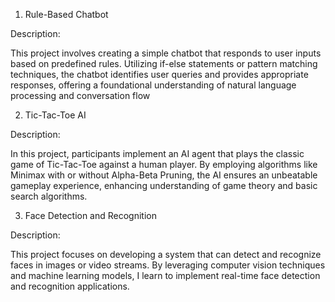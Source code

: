 1. Rule-Based Chatbot

Description:

This project involves creating a simple chatbot that responds to user inputs based on predefined rules. Utilizing if-else statements or pattern matching techniques, the chatbot identifies user queries and provides appropriate responses, offering a foundational understanding of natural language processing and conversation flow


2. Tic-Tac-Toe AI

Description:

In this project, participants implement an AI agent that plays the classic game of Tic-Tac-Toe against a human player. By employing algorithms like Minimax with or without Alpha-Beta Pruning, the AI ensures an unbeatable gameplay experience, enhancing understanding of game theory and basic search algorithms.

3. Face Detection and Recognition

Description:

This project focuses on developing a system that can detect and recognize faces in images or video streams. By leveraging computer vision techniques and machine learning models, I learn to implement real-time face detection and recognition applications.
